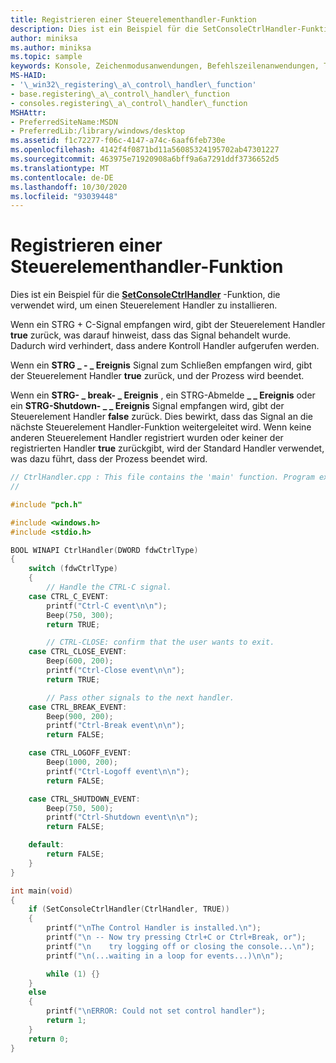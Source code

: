 ```yaml
---
title: Registrieren einer Steuerelementhandler-Funktion
description: Dies ist ein Beispiel für die SetConsoleCtrlHandler-Funktion, die verwendet wird, um einen Steuerelement Handler zu installieren.
author: miniksa
ms.author: miniksa
ms.topic: sample
keywords: Konsole, Zeichenmodusanwendungen, Befehlszeilenanwendungen, Terminalanwendungen, Konsolen-API
MS-HAID:
- '\_win32\_registering\_a\_control\_handler\_function'
- base.registering\_a\_control\_handler\_function
- consoles.registering\_a\_control\_handler\_function
MSHAttr:
- PreferredSiteName:MSDN
- PreferredLib:/library/windows/desktop
ms.assetid: f1c72277-f06c-4147-a74c-6aaf6feb730e
ms.openlocfilehash: 4142f4f0871bd11a56085324195702ab47301227
ms.sourcegitcommit: 463975e71920908a6bff9a6a7291ddf3736652d5
ms.translationtype: MT
ms.contentlocale: de-DE
ms.lasthandoff: 10/30/2020
ms.locfileid: "93039448"
---
```

# <a name="registering-a-control-handler-function"></a>Registrieren einer Steuerelementhandler-Funktion

Dies ist ein Beispiel für die [**SetConsoleCtrlHandler**](setconsolectrlhandler.md) -Funktion, die verwendet wird, um einen Steuerelement Handler zu installieren.

Wenn ein STRG + C-Signal empfangen wird, gibt der Steuerelement Handler **true** zurück, was darauf hinweist, dass das Signal behandelt wurde. Dadurch wird verhindert, dass andere Kontroll Handler aufgerufen werden.

Wenn ein **STRG \_ - \_ Ereignis** Signal zum Schließen empfangen wird, gibt der Steuerelement Handler **true** zurück, und der Prozess wird beendet.

Wenn ein **STRG- \_ break- \_ Ereignis** , ein STRG-Abmelde **\_ \_ Ereignis** oder ein **STRG-Shutdown- \_ \_ Ereignis** Signal empfangen wird, gibt der Steuerelement Handler **false** zurück. Dies bewirkt, dass das Signal an die nächste Steuerelement Handler-Funktion weitergeleitet wird. Wenn keine anderen Steuerelement Handler registriert wurden oder keiner der registrierten Handler **true** zurückgibt, wird der Standard Handler verwendet, was dazu führt, dass der Prozess beendet wird.

```C
// CtrlHandler.cpp : This file contains the 'main' function. Program execution begins and ends there.
//

#include "pch.h"

#include <windows.h>
#include <stdio.h>

BOOL WINAPI CtrlHandler(DWORD fdwCtrlType)
{
    switch (fdwCtrlType)
    {
        // Handle the CTRL-C signal.
    case CTRL_C_EVENT:
        printf("Ctrl-C event\n\n");
        Beep(750, 300);
        return TRUE;

        // CTRL-CLOSE: confirm that the user wants to exit.
    case CTRL_CLOSE_EVENT:
        Beep(600, 200);
        printf("Ctrl-Close event\n\n");
        return TRUE;

        // Pass other signals to the next handler.
    case CTRL_BREAK_EVENT:
        Beep(900, 200);
        printf("Ctrl-Break event\n\n");
        return FALSE;

    case CTRL_LOGOFF_EVENT:
        Beep(1000, 200);
        printf("Ctrl-Logoff event\n\n");
        return FALSE;

    case CTRL_SHUTDOWN_EVENT:
        Beep(750, 500);
        printf("Ctrl-Shutdown event\n\n");
        return FALSE;

    default:
        return FALSE;
    }
}

int main(void)
{
    if (SetConsoleCtrlHandler(CtrlHandler, TRUE))
    {
        printf("\nThe Control Handler is installed.\n");
        printf("\n -- Now try pressing Ctrl+C or Ctrl+Break, or");
        printf("\n    try logging off or closing the console...\n");
        printf("\n(...waiting in a loop for events...)\n\n");

        while (1) {}
    }
    else
    {
        printf("\nERROR: Could not set control handler");
        return 1;
    }
    return 0;
}
```

